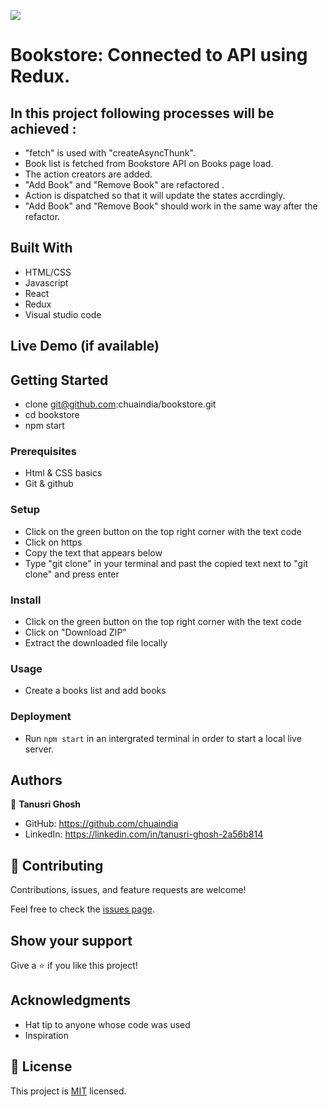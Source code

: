 ![](https://img.shields.io/badge/Microverse-blueviolet)

# Bookstore: Connected to API using Redux.

## In this project following processes will be achieved :

- "fetch" is used with "createAsyncThunk".
- Book list is fetched from Bookstore API on Books page load.
- The action creators are added.
- "Add Book" and "Remove Book" are refactored .
- Action is dispatched so that it will update the states accrdingly.
- "Add Book" and "Remove Book" should work in the same way after the refactor.


## Built With

- HTML/CSS
- Javascript
- React
- Redux
- Visual studio code

## Live Demo (if available)

## Getting Started

- clone git@github.com:chuaindia/bookstore.git
- cd bookstore
- npm start

### Prerequisites
- Html & CSS basics
- Git & github

### Setup
- Click on the green button on the top right corner with the text code
- Click on https
- Copy the text that appears below 
- Type "git clone" in your terminal and past the copied text next to "git clone" and press enter

### Install
- Click on the green button on the top right corner with the text code
- Click on "Download ZIP"
- Extract the downloaded file locally

### Usage
- Create a books list and add books

### Deployment
- Run `npm start` in an intergrated terminal in order to start a local live server.


## Authors

👤 **Tanusri Ghosh**

- GitHub: https://github.com/chuaindia
- LinkedIn: https://linkedin.com/in/tanusri-ghosh-2a56b814



## 🤝 Contributing

Contributions, issues, and feature requests are welcome!

Feel free to check the [issues page](../../issues/).

## Show your support

Give a ⭐️ if you like this project!

## Acknowledgments

- Hat tip to anyone whose code was used
- Inspiration


## 📝 License

This project is [MIT](./LICENSE.MD) licensed.

